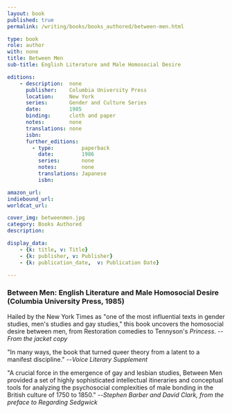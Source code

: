```yaml
---
layout: book
published: true
permalink: /writing/books/books_authored/between-men.html

type: book
role: author
with: none
title: Between Men
sub-title: English Literature and Male Homosocial Desire

editions:
    - description:  none
      publisher:    Columbia University Press
      location:     New York
      series:       Gender and Culture Series
      date:         1985
      binding:      cloth and paper
      notes:        none
      translations: none
      isbn: 
      further_editions:
        - type:         paperback
          date:         1986
          series:       none
          notes:        none
          translations: Japanese
          isbn:         

amazon_url:
indiebound_url:
worldcat_url:

cover_img: betweenmen.jpg
category: Books Authored
description:

display_data:
    - {k: title, v: Title}
    - {k: publisher, v: Publisher}
    - {k: publication_date,  v: Publication Date}

---
```


### Between Men: English Literature and Male Homosocial Desire (Columbia University Press, 1985)

Hailed by the New York Times as "one of the most influential texts in gender studies, men's studies and gay studies," this book uncovers the homosocial desire between men, from Restoration comedies to Tennyson's <i>Princess</i>. --<i>From the jacket copy</i>

"In many ways, the book that turned queer theory from a latent to a manifest discipline." --<i>Voice Literary Supplement</i>

"A crucial force in the emergence of gay and lesbian studies, Between Men provided a set of highly sophisticated intellectual itineraries and conceptual tools for analyzing the psychosocial complexities of male bonding in the British culture of 1750 to 1850." --<i>Stephen Barber and David Clark, from the preface to Regarding Sedgwick<i>
